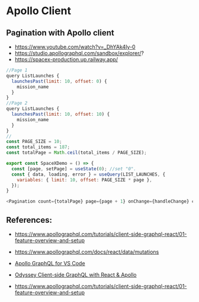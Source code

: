 # Apollo Client

## Pagination with Apollo client

- https://www.youtube.com/watch?v=_DhYAk4Iy-0
- https://studio.apollographql.com/sandbox/explorer/?
- https://spacex-production.up.railway.app/

```js
//Page 1
query ListLaunches {
  launchesPast(limit: 10, offset: 0) {
    mission_name
  }
}
//Page 2
query ListLaunches {
  launchesPast(limit: 10, offset: 10) {
    mission_name
  }
}
//
const PAGE_SIZE = 10;
const total_items = 187;
const totalPage = Math.ceil(total_items / PAGE_SIZE);

export const SpaceXDemo = () => {
  const [page, setPage] = useState(0); //set "0".
  const { data, loading, error } = useQuery(LIST_LAUNCHES, {
    variables: { limit: 10, offset: PAGE_SIZE * page },
  });
}
```

```js
<Pagination count={totalPage} page={page + 1} onChange={handleChange} color="primary" />
```

## References:

- https://www.apollographql.com/tutorials/client-side-graphql-react/01-feature-overview-and-setup
- https://www.apollographql.com/docs/react/data/mutations
- [Apollo GraphQL for VS Code](https://marketplace.visualstudio.com/items?itemName=apollographql.vscode-apollo)
- [Odyssey Client-side GraphQL with React & Apollo
  ](https://www.apollographql.com/tutorials/client-side-graphql-react/01-feature-overview-and-setup)

- https://www.apollographql.com/tutorials/client-side-graphql-react/01-feature-overview-and-setup
